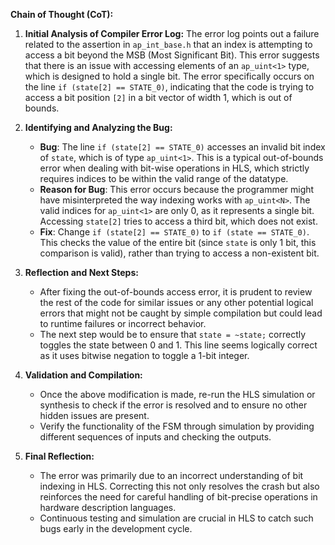 **Chain of Thought (CoT):**

1. **Initial Analysis of Compiler Error Log:**
   The error log points out a failure related to the assertion in `ap_int_base.h` that an index is attempting to access a bit beyond the MSB (Most Significant Bit). This error suggests that there is an issue with accessing elements of an `ap_uint<1>` type, which is designed to hold a single bit. The error specifically occurs on the line `if (state[2] == STATE_0)`, indicating that the code is trying to access a bit position `[2]` in a bit vector of width 1, which is out of bounds.

2. **Identifying and Analyzing the Bug:**
   - **Bug**: The line `if (state[2] == STATE_0)` accesses an invalid bit index of `state`, which is of type `ap_uint<1>`. This is a typical out-of-bounds error when dealing with bit-wise operations in HLS, which strictly requires indices to be within the valid range of the datatype.
   - **Reason for Bug**: This error occurs because the programmer might have misinterpreted the way indexing works with `ap_uint<N>`. The valid indices for `ap_uint<1>` are only 0, as it represents a single bit. Accessing `state[2]` tries to access a third bit, which does not exist.
   - **Fix**: Change `if (state[2] == STATE_0)` to `if (state == STATE_0)`. This checks the value of the entire bit (since `state` is only 1 bit, this comparison is valid), rather than trying to access a non-existent bit.

3. **Reflection and Next Steps:**
   - After fixing the out-of-bounds access error, it is prudent to review the rest of the code for similar issues or any other potential logical errors that might not be caught by simple compilation but could lead to runtime failures or incorrect behavior.
   - The next step would be to ensure that `state = ~state;` correctly toggles the state between 0 and 1. This line seems logically correct as it uses bitwise negation to toggle a 1-bit integer.

4. **Validation and Compilation:**
   - Once the above modification is made, re-run the HLS simulation or synthesis to check if the error is resolved and to ensure no other hidden issues are present.
   - Verify the functionality of the FSM through simulation by providing different sequences of inputs and checking the outputs.

5. **Final Reflection:**
   - The error was primarily due to an incorrect understanding of bit indexing in HLS. Correcting this not only resolves the crash but also reinforces the need for careful handling of bit-precise operations in hardware description languages.
   - Continuous testing and simulation are crucial in HLS to catch such bugs early in the development cycle.